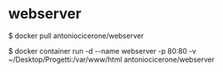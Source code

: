 # webserver

$ docker pull antoniocicerone/webserver

$ docker container run -d --name webserver -p 80:80 -v ~/Desktop/Progetti:/var/www/html antoniocicerone/webserver
